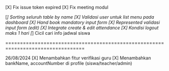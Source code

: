 [X] Fix issue token expired
[X] Fix meeting modul

[*] Sorting seluruh table by name
[X] Validasi user untuk list menu pada dashboard
[X] Hand book mandatory input form
[X] Represented validasi input form (edit)
[X] Integrate create & edit attendance
[X] Kondisi logout maks 1 hari
[*] Cicil cari info jadwal siswa

=================================================================================

26/08/2024
[X] Menambahkan fitur verifikasi guru
[X] Menambahkan bankName, accountNumber di profile (siswa/teacher/admin)
